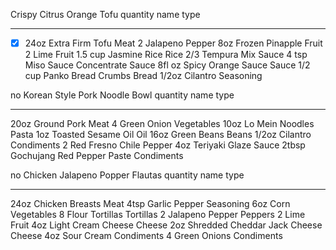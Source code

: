 Crispy Citrus Orange Tofu
quantity    name                    type
----------  ----------------------  ---------
-[x] 24oz        Extra Firm Tofu         Meat
2           Jalapeno                Pepper
8oz         Frozen Pinapple         Fruit
2           Lime                    Fruit
1.5 cup     Jasmine Rice            Rice
2/3         Tempura Mix             Sauce
4 tsp       Miso Sauce Concentrate  Sauce
8fl oz      Spicy Orange Sauce      Sauce
1/2 cup     Panko Bread Crumbs      Bread
1/2oz       Cilantro                Seasoning


no
Korean Style Pork Noodle Bowl
quantity    name                        type
----------  --------------------------  ----------
20oz        Ground Pork                 Meat
4           Green Onion                 Vegetables
10oz        Lo Mein Noodles             Pasta
1oz         Toasted Sesame Oil          Oil
16oz        Green Beans                 Beans
1/2oz       Cilantro                    Condiments
2           Red Fresno Chile            Pepper
4oz         Teriyaki Glaze              Sauce
2tbsp       Gochujang Red Pepper Paste  Condiments


no
Chicken Jalapeno Popper Flautas
quantity    name                          type
----------  ----------------------------  ----------
24oz        Chicken Breasts               Meat
4tsp        Garlic Pepper                 Seasoning
6oz         Corn                          Vegetables
8           Flour Tortillas               Tortillas
2           Jalapeno Pepper               Peppers
2           Lime                          Fruit
4oz         Light Cream Cheese            Cheese
2oz         Shredded Cheddar Jack Cheese  Cheese
4oz         Sour Cream                    Condiments
4           Green Onions                  Condiments
